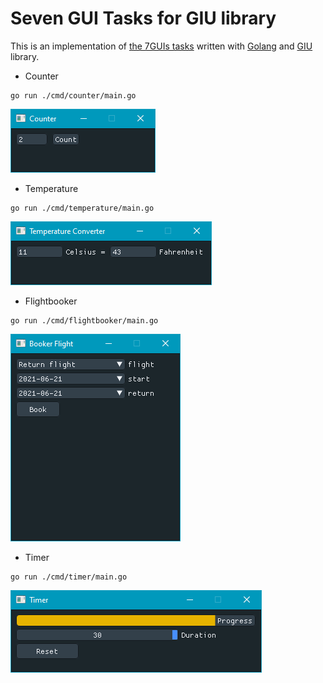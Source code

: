 # Seven GUI Tasks for GIU library
This is an implementation of [the 7GUIs tasks](https://eugenkiss.github.io/7guis/) written with [Golang](https://golang.org/) and [GIU](https://github.com/AllenDang/giu) library.

* Counter
```
go run ./cmd/counter/main.go
```

![](thumbs/counter.png)

* Temperature
```
go run ./cmd/temperature/main.go
```

![](thumbs/temperature.png)

* Flightbooker
```
go run ./cmd/flightbooker/main.go
```

![](thumbs/flightbooker.png)

* Timer
```
go run ./cmd/timer/main.go
```
![](thumbs/timer.png)
